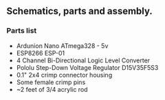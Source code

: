 ## Schematics, parts and assembly.

### Parts list
* Ardunion Nano ATmega328 - 5v
* ESP8266 ESP-01
* 4 Channel Bi-Directional Logic Level Converter
* Pololu Step-Down Voltage Regulator D15V35F5S3
* 0.1" 2x4 crimp connector housing
* Some female crimp pins
* ~2 feet of 3/4 acrylic rod

